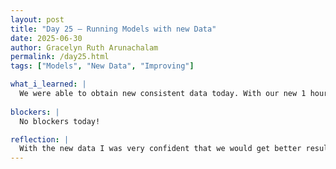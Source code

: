 ```yaml
---
layout: post
title: "Day 25 – Running Models with new Data"
date: 2025-06-30
author: Gracelyn Ruth Arunachalam
permalink: /day25.html
tags: ["Models", "New Data", "Improving"]

what_i_learned: |
  We were able to obtain new consistent data today. With our new 1 hour data, my peer and I worked on the data for the Padonia station. Once we had plotted the graphs we discovered that our predicted R^2 coefficient was much less than what we had before, it was close to 0.5. With this new coefficient I tried to drop some parameters to see if the coefficient would improve but it only improved by 0.05 increments each time. We then played a game of charades and simon says as our team building activity for the day. During this game just like taboo, it was pretty hard to communicate ideas with your team partners. However, at the end of the day, we were able to spend time as a team and relax from all the coding.
  
blockers: |
  No blockers today!

reflection: |
  With the new data I was very confident that we would get better results, but it turned out too much data was hindering accurate predictions. When I tried dropping columns that had lower feature importances, the value increased by 0.05 and gave me the best R^2 at 0.55. The team building activity was great and I understood that I was not the best at describing basic thigs.
---
```

